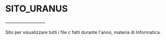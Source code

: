 # SITO_URANUS

––––––––––––––––––

Sito per visualizzare tutti i file c fatti durante l'anno, materia di Informatica.
